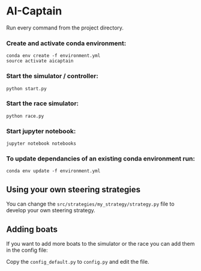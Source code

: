 # AI-Captain

Run every command from the project directory.

### Create and activate conda environment:

    conda env create -f environment.yml
    source activate aicaptain
    
### Start the simulator / controller:

    python start.py

### Start the race simulator:

    python race.py
    
### Start jupyter notebook:

    jupyter notebook notebooks
    
### To update dependancies of an existing conda environment run:

    conda env update -f environment.yml 

## Using your own steering strategies
You can change the `src/strategies/my_strategy/strategy.py` file to develop your own steering strategy. 

## Adding boats
If you want to add more boats to the simulator or the race you can add them in the config file:
 
Copy the `config_default.py` to `config.py` and edit the file.